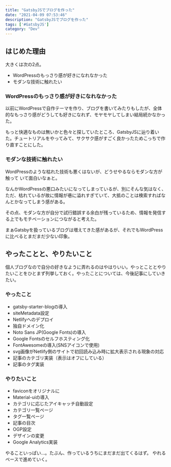 ```yaml
---
title: "GatsbyJSでブログを作った"
date: "2021-04-09 07:53:46"
description: "GatsbyJSでブログを作った"
tags: ['#GatsbyJS']
category: "Dev"
---
```


## はじめた理由
大きくは次の2点。
- WordPressのもっさり感が好きになれなかった
- モダンな技術に触れたい

### WordPressのもっさり感が好きになれなかった
以前にWordPressで自作テーマを作り、ブログを書いてみたりもしたが、全体的なもっさり感がどうしても好きになれず、モヤモヤしてしまい結局続かなかった。

もっと快適なものは無いかと色々と探していたところ、GatsbyJSに辿り着いた。チュートリアルをやってみて、サクサク感がすごく良かったためこっちで作り直すことにした。

### モダンな技術に触れたい
WordPressのような枯れた技術も悪くはないが、どうせやるならモダンな方が触って
いて面白いなぁと。

なんかWordPressの悪口みたいになってしまっているが、別にそんな気はなく、ただ、枯れているが故に情報が巷に溢れすぎていて、大抵のことは検索すればなんとかなってしまう感がある。

その点、モダンな方が自分で試行錯誤する余白が残っているため、情報を発信する上でもモチベーションにつながると考えた。

まぁGatsbyを扱っているブログは増えてきた感があるが、それでもWordPressに比べるとまだまだ少ない印象。

## やったことと、やりたいこと
個人ブログなので自分の好きなように弄れるのはやはりいい。やっとこととやりたいことをひとまず列挙しておく。やったことについては、今後記事にしていきたい。

### やったこと
- gatsby-starter-blogの導入
- siteMetadata設定
- Netlifyへのデプロイ
- 独自ドメイン化
- Noto Sans JP(Google Fonts)の導入
- Google Fontsのセルフホスティング化
- FontAwesomeの導入(SNSアイコンで使用)
- svg画像がNetlify側のサイトで初回読み込み時に拡大表示される現象の対応
- 記事のカテゴリ実装（表示はオフにしている）
- 記事のタグ実装

### やりたいこと
- faviconをオリジナルに
- Material-uiの導入
- カテゴリに応じたアイキャッチ自動設定
- カテゴリ一覧ページ
- タグ一覧ページ
- 記事の目次
- OGP設定
- デザインの変更
- Google Analytics実装

やることいっぱい…。たぶん、作っているうちにまだまだ出てくるはず。
やれるペースで進めていく。

